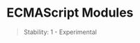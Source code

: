 # ECMAScript Modules

<!-- Actual changes have been split into the next commits -->

<!--introduced_in=v8.5.0-->
<!-- type=misc -->

> Stability: 1 - Experimental

